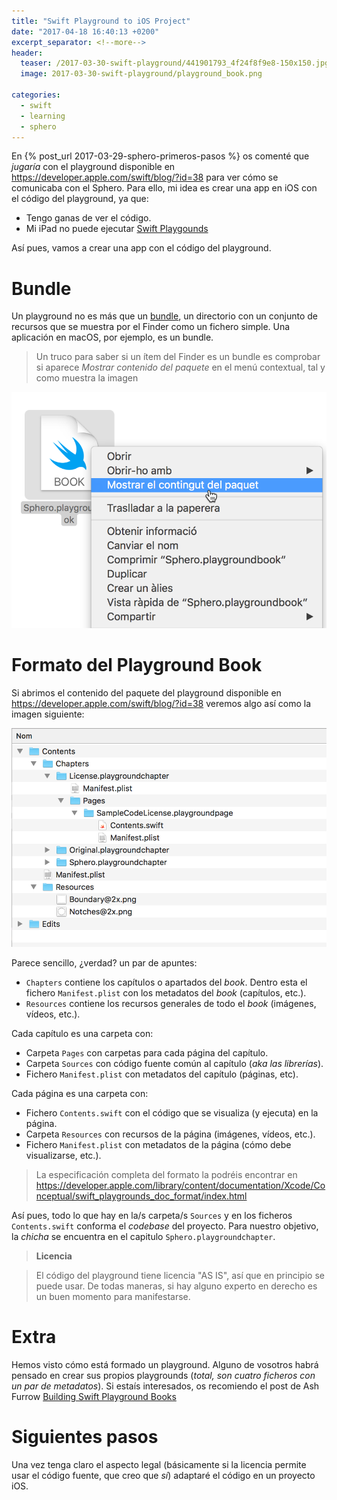 ```yaml
---
title: "Swift Playground to iOS Project"
date: "2017-04-18 16:40:13 +0200"
excerpt_separator: <!--more-->
header:
  teaser: /2017-03-30-swift-playground/441901793_4f24f8f9e8-150x150.jpg
  image: 2017-03-30-swift-playground/playground_book.png

categories:
  - swift
  - learning
  - sphero
---
```

En {% post_url 2017-03-29-sphero-primeros-pasos %} os comenté que _jugaría_ con el playground disponible en https://developer.apple.com/swift/blog/?id=38 para ver cómo se comunicaba con el Sphero. Para ello, mi idea es crear una app en iOS con el código del playground, ya que:

* Tengo ganas de ver el código.
* Mi iPad no puede ejecutar [Swift Playgounds](http://www.apple.com/swift/playgrounds/)

Así pues, vamos a crear una app con el código del playground.

<!--more-->

# Bundle

Un playground no es más que un [bundle](https://developer.apple.com/library/content/documentation/General/Conceptual/DevPedia-CocoaCore/Bundle.html), un directorio con un conjunto de recursos que se muestra por el Finder como un fichero simple. Una aplicación en macOS, por ejemplo, es un bundle.

> Un truco para saber si un ítem del Finder es un bundle es comprobar si aparece _Mostrar contenido del paquete_ en el menú contextual, tal y como muestra la imagen

![show package contents](/images/2017-03-30-swift-playground/bundle.png)

# Formato del Playground Book

Si abrimos el contenido del paquete del playground disponible en https://developer.apple.com/swift/blog/?id=38 veremos algo así como la imagen siguiente:

![playground book](/images/2017-03-30-swift-playground/playground_book.png)

Parece sencillo, ¿verdad? un par de apuntes:

- `Chapters` contiene los capítulos o apartados del _book_. Dentro esta el fichero `Manifest.plist` con los metadatos del _book_ (capítulos, etc.).
- `Resources` contiene los recursos generales de todo el _book_ (imágenes, vídeos, etc.).

Cada capítulo es una carpeta con:

- Carpeta `Pages` con carpetas para cada página del capítulo.
- Carpeta `Sources` con código fuente común al capítulo (_aka las librerías_).
- Fichero `Manifest.plist` con metadatos del capítulo (páginas, etc).

Cada página es una carpeta con:

- Fichero `Contents.swift` con el código que se visualiza (y ejecuta) en la página.
- Carpeta `Resources` con recursos de la página (imágenes, vídeos, etc.).
- Fichero `Manifest.plist` con metadatos de la página (cómo debe visualizarse, etc.).

> La especificación completa del formato la podréis encontrar en  https://developer.apple.com/library/content/documentation/Xcode/Conceptual/swift_playgrounds_doc_format/index.html

Así pues, todo lo que hay en la/s carpeta/s `Sources` y en los ficheros `Contents.swift` conforma el _codebase_ del proyecto. Para nuestro objetivo, la _chicha_ se encuentra en el capitulo `Sphero.playgroundchapter`.

> **Licencia**

> El código del playground tiene licencia "AS IS", así que en principio se puede usar. De todas maneras, si hay alguno experto en derecho es un buen momento para manifestarse.


# Extra

Hemos visto cómo está formado un playground. Alguno de vosotros habrá pensado en crear sus propios playgrounds (_total, son cuatro ficheros con un par de metadatos_). Si estaís interesados, os recomiendo el post de Ash Furrow [Building Swift Playground Books](https://ashfurrow.com/blog/building-swift-playground-books/)

# Siguientes pasos

Una vez tenga claro el aspecto legal (básicamente si la licencia permite usar el código fuente, que creo que _sí_) adaptaré el código en un proyecto iOS.
